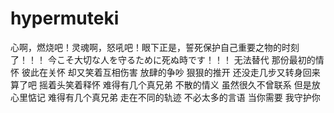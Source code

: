 # hypermuteki
心啊，燃烧吧！灵魂啊，怒吼吧！眼下正是，誓死保护自己重要之物的时刻了！！！
今こそ大切な人を守るために死ぬ時です！！！
无法替代
那份最初的情怀
彼此在关怀
却又笑着互相伤害
放肆的争吵
狠狠的推开
还没走几步又转身回来
算了吧 摇着头笑着释怀
难得有几个真兄弟
不散的情义
虽然很久不曾联系
但是放心里惦记
难得有几个真兄弟
走在不同的轨迹
不必太多的言语
当你需要
我守护你
